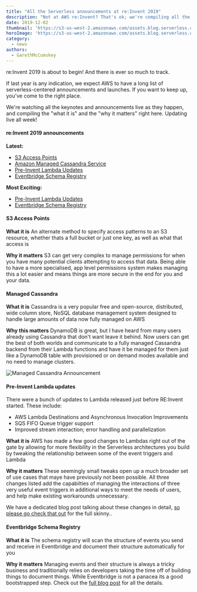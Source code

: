 ```yaml
---
title: "All the Serverless announcements at re:Invent 2019"
description: "Not at AWS re:Invent? That's ok; we're compiling all the most important serverless announcements and updates. Updating live all week."
date: 2019-12-02
thumbnail: 'https://s3-us-west-2.amazonaws.com/assets.blog.serverless.com/reinvent/reinvent-2019-announcements-thumb.png'
heroImage: 'https://s3-us-west-2.amazonaws.com/assets.blog.serverless.com/reinvent/reinvent-2019-announcements-header.png'
category:
  - news
authors: 
  - GarethMcCumskey
---
```


re:Invent 2019 is about to begin! And there is ever so much to track.

If last year is any indication, we expect AWS to have a long list of serverless-centered announcements and launches. If you want to keep up, you've come to the right place.

We're watching all the keynotes and announcements live as they happen, and compiling the "what it is" and the "why it matters" right here. Updating live all week!

#### re:Invent 2019 announcements

**Latest:**
 * [S3 Access Points](#s3-access-points)
 * [Amazon Managed Cassandra Service](#managed-cassandra)
 * [Pre-Invent Lambda Updates](#pre-invent-lambda-updates)
 * [Eventbridge Schema Registry](#eventbridge-schema-registry)


**Most Exciting:**

* [Pre-Invent Lambda Updates](#pre-invent-lambda-updates)
 * [Eventbridge Schema Registry](#eventbridge-schema-registry)

#### S3 Access Points

**What it is** An alternate method to specify access patterns to an S3 resource, whether thats a full bucket or just one key, as well as what that access is

**Why it matters** S3 can get very complex to manage permissions for when you have many potential clients attempting to access that data. Being able to have a more specialised, app level permissions system makes managing this a lot easier and means things are more secure in the end for you and your data.

#### Managed Cassandra

**What it is** Cassandra is a very popular free and open-source, distributed, wide column store, NoSQL database management system designed to handle large amounts of data now fully managed on AWS

**Why this matters** DynamoDB is great, but I have heard from many users already using Cassandra that don't want leave it behind. Now users can get the best of both worlds and communicate to a fully managed Cassandra backend from their Lambda functions and have it be managed for them just like a DynamoDB table with provisioned or on demand modes available and no need to manage clusters.

![Managed Cassandra Announcement](https://s3-us-west-2.amazonaws.com/assets.blog.serverless.com/reinvent-2019/managed-cassandra-announcement-optimised.png)

#### Pre-Invent Lambda updates

There were a bunch of updates to Lambda released just before RE:Invent started. These include:

* AWS Lambda Destinations and Asynchronous Invocation Improvements
* SQS FIFO Queue trigger support
* Improved stream interaction; error handling and parallelization 

**What it is** AWS has made a few good changes to Lambdas right out of the gate by allowing for more flexibility in the Serverless architectures you build by tweaking the relationship between some of the event triggers and Lambda

**Why it matters** These seemingly small tweaks open up a much broader set of use cases that maye have previously not been possible. All three changes listed add the capabilties of managing the interactions of three very useful event triggers in additional ways to meet the needs of users, and help make existing workarounds unnecessary.

We have a dedicated blog post talking about these changes in detail, [so please go check that out](https://serverless.com/blog/november-2019-lambda-releases/) for the full skinny..

#### Eventbridge Schema Registry

**What it is** The schema registry will scan the structure of events you send and receive in Eventbridge and document their structure automatically for you

**Why it matters** Managing events and their structure is always a tricky business and traditionally relies on developers taking the time off of building things to document things. While Eventbridge is not a panacea its a good bootstrapped step. Check out the [full blog post](https://serverless.com/blog/eventbridge-schema-registry/) for all the details.

